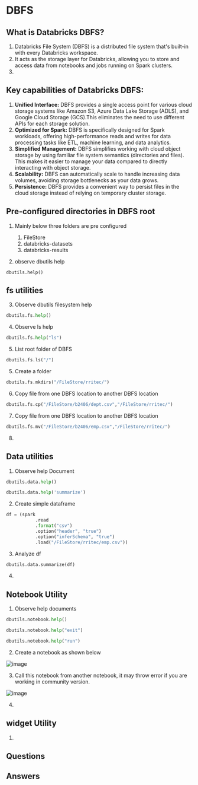 # DBFS
## What is Databricks DBFS?

1. Databricks File System (DBFS) is a distributed file system that's built-in with every Databricks workspace.
2. It acts as the storage layer for Databricks, allowing you to store and access data from notebooks and jobs running on Spark clusters.
3. 
## Key capabilities of Databricks DBFS:

1. **Unified Interface:** DBFS provides a single access point for various cloud storage systems like Amazon S3, Azure Data Lake Storage (ADLS), and Google Cloud Storage (GCS).This eliminates the need to use different APIs for each storage solution.
2. **Optimized for Spark:** DBFS is specifically designed for Spark workloads, offering high-performance reads and writes for data processing tasks like ETL, machine learning, and data analytics.
3. **Simplified Management:** DBFS simplifies working with cloud object storage by using familiar file system semantics (directories and files). This makes it easier to manage your data compared to directly interacting with object storage.
4. **Scalability:** DBFS can automatically scale to handle increasing data volumes, avoiding storage bottlenecks as your data grows.
5. **Persistence:** DBFS provides a convenient way to persist files in the cloud storage instead of relying on temporary cluster storage.

## Pre-configured directories in DBFS root
1. Mainly below three folders are pre configured
      1. FileStore
      2. databricks-datasets
      3. databricks-results

2. observe dbutils help

```pyspark
dbutils.help()
```
## fs utilities
3. Observe dbutils filesystem help

```py
dbutils.fs.help()
```
4. Observe ls help
``` py
dbutils.fs.help("ls")
```
5. List root folder of DBFS

```py
dbutils.fs.ls("/")
```
5. Create a folder

``` py
dbutils.fs.mkdirs("/FileStore/rritec/")
``` 
6. Copy file from one DBFS location to another DBFS location

```py
dbutils.fs.cp("/FileStore/b2406/dept.csv","/FileStore/rritec/")
```

7. Copy file from one DBFS location to another DBFS location

```py
dbutils.fs.mv("/FileStore/b2406/emp.csv","/FileStore/rritec/")
```

8. 
## Data utilities
1. Observe help Document
``` py
dbutils.data.help()
```
``` py
dbutils.data.help('summarize')
```
2. Create simple dataframe
``` py
df = (spark
           .read
           .format("csv")
           .option("header", "true")
           .option("inferSchema", "true")           
           .load("/FileStore/rritec/emp.csv"))
```
3. Analyze df
``` py
dbutils.data.summarize(df)
```
4. 
## Notebook Utility

1. Observe help documents
``` py
dbutils.notebook.help()
```
``` py
dbutils.notebook.help("exit")
```
``` py
dbutils.notebook.help("run")
```
2. Create a notebook as shown below

![image](https://github.com/rritec/Cloud-Data-Engineering/assets/20516321/2b7a8b72-795e-437b-b53c-96bb0f62f62c)

3. Call this notebook from another notebook, it may throw error if you are working in community version.

![image](https://github.com/rritec/Cloud-Data-Engineering/assets/20516321/92ffbe69-7288-4858-bdba-e79c24c5ff1c)

4. 
## widget Utility
1. 

## Questions
## Answers

